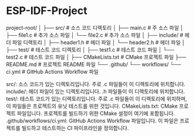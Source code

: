 # ESP-IDF-Project

project-root/
│
├── src/                  # 소스 코드 디렉토리
│   ├── main.c            # 주 소스 파일
│   ├── file1.c           # 추가 소스 파일
│   └── file2.c           # 추가 소스 파일
│
├── include/              # 헤더 파일 디렉토리
│   ├── header1.h         # 헤더 파일
│   └── header2.h         # 헤더 파일
│
├── test/                 # 테스트 코드 디렉토리
│   ├── test1.c           # 테스트 코드 파일
│   └── test2.c           # 테스트 코드 파일
│
├── CMakeLists.txt        # CMake 프로젝트 파일
├── README.md             # 프로젝트 README 파일
└── .github/
    └── workflows/
        └── ci.yml        # GitHub Actions Workflow 파일

src/: 소스 코드가 있는 디렉토리입니다. 주로 .c 파일들이 이 디렉토리에 위치합니다.
include/: 헤더 파일이 있는 디렉토리입니다. .h 파일들이 이 디렉토리에 위치합니다.
test/: 테스트 코드가 있는 디렉토리입니다. 주로 .c 파일들이 이 디렉토리에 위치하며, 이 파일들은 프로젝트의 유닛 테스트를 위한 것입니다.
CMakeLists.txt: CMake 프로젝트 파일입니다. 프로젝트를 빌드하기 위한 CMake 설정이 여기에 포함됩니다.
.github/workflows/ci.yml: GitHub Actions Workflow 파일입니다. 이 파일은 프로젝트를 빌드하고 테스트하는 CI 파이프라인을 정의합니다.
